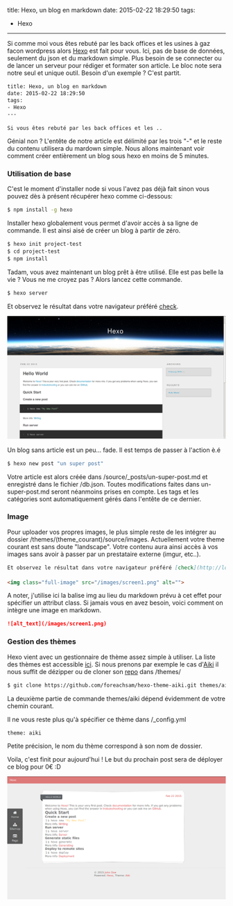 title: Hexo, un blog en markdown
date: 2015-02-22 18:29:50
tags:
- Hexo
---

Si comme moi vous êtes rebuté par les back offices et les usines à gaz facon wordpress alors [Hexo](http://hexo.io/) est fait pour vous. Ici, pas de base de données, seulement du json et du markdown simple. Plus besoin de se connecter ou de lancer un serveur pour rédiger et formater son article. Le bloc note sera notre seul et unique outil. Besoin d'un exemple ? C'est partit.

``` mardown mon-article
title: Hexo, un blog en markdown
date: 2015-02-22 18:29:50
tags:
- Hexo
---

Si vous êtes rebuté par les back offices et les ..
```

Génial non ? L'entête de notre article est délimité par les trois "-" et le reste du contenu utilisera du mardown simple. Nous allons maintenant voir comment créer entièrement un blog sous hexo en moins de 5 minutes.

### Utilisation de base

C'est le moment d'installer node si vous l'avez pas déjà fait sinon vous pouvez dès à présent récupérer hexo comme ci-dessous:

``` bash install-hexo
$ npm install -g hexo
```

Installer hexo globalement vous permet d'avoir accès à sa ligne de commande. Il est ainsi aisé de créer un blog à partir de zéro.

``` bash init-blog
$ hexo init project-test
$ cd project-test
$ npm install
```

Tadam, vous avez maintenant un blog prêt à être utilisé. Elle est pas belle la vie ? Vous ne me croyez pas ? Alors lancez cette commande.

``` bash
$ hexo server
```

Et observez le résultat dans votre navigateur préféré [check](http://localhost:4000).

<img src="/images/screen1.png" alt="">

Un blog sans article est un peu... fade. Il est temps de passer à l'action è.é

``` bash
$ hexo new post "un super post"
```

Votre article est alors créée dans /source/_posts/un-super-post.md et enregistré dans le fichier /db.json. Toutes modifications faites dans un-super-post.md seront néanmoins prises en compte. Les tags et les catégories sont automatiquement gérés dans l'entête de ce dernier.

### Image

Pour uploader vos propres images, le plus simple reste de les intégrer au dossier /themes/(theme_courant)/source/images. Actuellement votre theme courant est sans doute "landscape". Votre contenu aura ainsi accès à vos images sans avoir à passer par un prestataire externe (imgur, etc..).

``` markdown utilisation-image.md
Et observez le résultat dans votre navigateur préféré [check](http://localhost:4000).

<img class="full-image" src="/images/screen1.png" alt="">
```

A noter, j'utilise ici la balise img au lieu du markdown prévu à cet effet pour spécifier un attribut class. Si jamais vous en avez besoin, voici comment on intègre une image en markdown.

``` markdown
![alt_text](/images/screen1.png)
```

### Gestion des thèmes

Hexo vient avec un gestionnaire de thème assez simple à utiliser. La liste des thèmes est accessible [ici](https://github.com/hexojs/hexo/wiki/themes). Si nous prenons par exemple le cas d'[Aiki](http://foreachsam.github.io/blog-framework-semantic-ui/article/) il nous suffit de dézipper ou de cloner son [repo](https://github.com/foreachsam/hexo-theme-aiki) dans /themes/

``` bash
$ git clone https://github.com/foreachsam/hexo-theme-aiki.git themes/aiki
```

La deuxième partie de commande themes/aiki dépend évidemment de votre chemin courant.

Il ne vous reste plus qu'à spécifier ce thème dans /_config.yml

``` bash yaml _config.yml
theme: aiki
```
Petite précision, le nom du thème correspond à son nom de dossier.

Voila, c'est finit pour aujourd'hui ! Le but du prochain post sera de déployer ce blog pour 0€ :D

<img src="/images/screen2.png" alt="">
